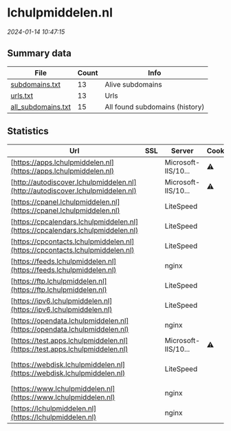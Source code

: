 # lchulpmiddelen.nl
*2024-01-14 10:47:15*
## Summary data
| File       | Count | Info |
|------------|-------|------|
|[subdomains.txt](/data/lchulpmiddelen.nl/subdomains.txt)|13|Alive subdomains|
|[urls.txt](/data/lchulpmiddelen.nl/urls.txt)|13|Urls|
|[all_subdomains.txt](/data/lchulpmiddelen.nl/all_subdomains.txt)|15|All found subdomains (history)|
## Statistics
| Url | SSL | Server | Cookie | HSTS | CSP | XFO | XXP | RP | Tech |Title |
|------------|-------|------|------|------|------|------|------|------|------|------|
|[https://apps.lchulpmiddelen.nl](https://apps.lchulpmiddelen.nl)| |Microsoft-IIS/10...|:warning: | | | | |:white_check_mark: |Azure IIS:10.0 M...|AppsPortalFronte...|
|[http://autodiscover.lchulpmiddelen.nl](http://autodiscover.lchulpmiddelen.nl)| |Microsoft-IIS/10...|:warning: |:white_check_mark: | |:white_check_mark: |:white_check_mark: |:white_check_mark: |IIS:10.0 Microso...||
|[https://cpanel.lchulpmiddelen.nl](https://cpanel.lchulpmiddelen.nl)| |LiteSpeed| | | | | |:white_check_mark: |HTTP/3 LiteSpeed...|cPanel Login|
|[https://cpcalendars.lchulpmiddelen.nl](https://cpcalendars.lchulpmiddelen.nl)| |LiteSpeed| | | | | |:white_check_mark: |HTTP/3 LiteSpeed|403 Forbidden|
|[https://cpcontacts.lchulpmiddelen.nl](https://cpcontacts.lchulpmiddelen.nl)| |LiteSpeed| | | | | |:white_check_mark: |HTTP/3 LiteSpeed|403 Forbidden|
|[https://feeds.lchulpmiddelen.nl](https://feeds.lchulpmiddelen.nl)| |nginx| |:white_check_mark: | |:white_check_mark: |:white_check_mark: |:white_check_mark: |HSTS Nginx||
|[https://ftp.lchulpmiddelen.nl](https://ftp.lchulpmiddelen.nl)| |LiteSpeed| | | | | |:white_check_mark: |HTTP/3 LiteSpeed||
|[https://ipv6.lchulpmiddelen.nl](https://ipv6.lchulpmiddelen.nl)| |LiteSpeed| | | | | |:white_check_mark: |HTTP/3 LiteSpeed||
|[https://opendata.lchulpmiddelen.nl](https://opendata.lchulpmiddelen.nl)| |nginx| |:white_check_mark: | |:white_check_mark: |:white_check_mark: |:white_check_mark: |HSTS Nginx||
|[https://test.apps.lchulpmiddelen.nl](https://test.apps.lchulpmiddelen.nl)| |Microsoft-IIS/10...|:warning: | | | | |:white_check_mark: |Azure IIS:10.0 M...|AppsPortalFronte...|
|[https://webdisk.lchulpmiddelen.nl](https://webdisk.lchulpmiddelen.nl)| |LiteSpeed| | | | | |:white_check_mark: |Basic HTTP/3 Lit...||
|[https://www.lchulpmiddelen.nl](https://www.lchulpmiddelen.nl)| |nginx| |:white_check_mark: |:warning: |:white_check_mark: |:white_check_mark: |:white_check_mark: |Bloomreach HSTS...|Home | LCH|
|[https://lchulpmiddelen.nl](https://lchulpmiddelen.nl)| |nginx| |:white_check_mark: |:warning: |:white_check_mark: |:white_check_mark: |:white_check_mark: |HSTS Nginx|301 Moved Perman...|